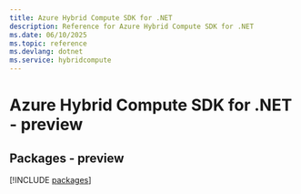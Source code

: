 ```yaml
---
title: Azure Hybrid Compute SDK for .NET
description: Reference for Azure Hybrid Compute SDK for .NET
ms.date: 06/10/2025
ms.topic: reference
ms.devlang: dotnet
ms.service: hybridcompute
---
```

# Azure Hybrid Compute SDK for .NET - preview
## Packages - preview
[!INCLUDE [packages](hybrid-compute-index.md)]